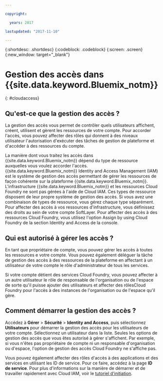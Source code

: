 ```yaml
---

copyright:

  years: 2017

lastupdated: "2017-11-10"

---
```


{:shortdesc: .shortdesc}
{:codeblock: .codeblock}
{:screen: .screen}
{:new_window: target="_blank"}

# Gestion des accès dans {{site.data.keyword.Bluemix_notm}}
{: #cloudaccess}

## Qu'est-ce que la gestion des accès ?

La gestion des accès vous permet de contrôler quels utilisateurs affichent, créent, utilisent et gèrent les ressources de votre compte. Pour accorder l'accès, vous pouvez affecter des rôles qui donnent à des niveaux utilisateur l'autorisation d'exécuter des tâches de gestion de plateforme et d'accéder à des ressources du compte. 

La manière dont vous traitez les accès dans {{site.data.keyword.Bluemix_notm}} dépend du type de ressource auxquelles vous voulez accorder l'accès. {{site.data.keyword.Bluemix_notm}} Identity and Access Management (IAM) est le système de gestion des accès permettant de gérer les ressources de façon cohérente sur la plateforme {{site.data.keyword.Bluemix_notm}}. L'infrastructure {{site.data.keyword.Bluemix_notm}} et les ressources Cloud Foundry ne sont pas gérées à l'aide de Cloud IAM. Ces types de ressource disposent de leur propre système de gestion des accès. Si vous avez une combinaison de types de ressource, vous gérez chaque type séparément. Pour affecter des accès à vos ressources d'infrastructure, vous définissez des droits au sein de votre compte SoftLayer. Pour affecter des accès à des ressources Cloud Foundry, vous utilisez l'option Assign by using Cloud Foundry de la section Identity and Access de la console. 

## Qui est autorisé à gérer les accès ?

En tant que propriétaire de compte, vous pouvez gérer les accès à toutes les ressources e votre compte. Vous pouvez également déléguer la tâche de gestion des accès à des ressources de la plateforme en affectant à un utilisateur de votre compte le rôle d'administrateur de tous les services. 

Si votre compte détient des services Cloud Foundry, vous pouvez affecter à un autre utilisateur le rôle de responsable de l'organisation ou de l'espace de sorte qu'il puisse ajouter des utilisateurs et affecter des rôlesCloud Foundry pour l'accès à des instances de l'organisation ou de l'espace qu'il gère.


## Comment démarrer la gestion des accès ?

Accédez à **Gérer** &gt; **Sécurité** &gt; **Identity and Access**, puis sélectionnez **Utilisateurs** pour démarrer la gestion des accès pour les utilisateurs de votre compte. Sélectionnez un utilisateur dans la liste. Seules les options de gestion des accès que vous êtes autorisé à gérer s'affichent. Par exemple, si vous n'êtes pas propriétaire de compte ni un responsable d'organisation ou d'espace, l'option de gestion des accès Cloud Foundry ne s'affiche pas. 

Vous pouvez également affecter des rôles d'accès à des applications et des services en utilisant les ID de service. Pour ce faire, accédez à la page **ID de service**. Pour plus d'informations sur la manière de démarrer et de travailler rapidement avec Cloud IAM, voir le [tutoriel d'initiation](/docs/iam/quickstart.html#iambestpractice).


